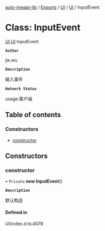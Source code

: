 [auto-mwapi-lib](../README.md) / [Exports](../modules.md) / [UI](../modules/UI.md) / [UI](../modules/UI.UI.md) / InputEvent

# Class: InputEvent

[UI](../modules/UI.md).[UI](../modules/UI.UI.md).InputEvent

**`Author`**

jie.wu

**`Description`**

输入事件

**`Network Status`**

usage:客户端

## Table of contents

### Constructors

- [constructor](UI.UI.InputEvent.md#constructor)

## Constructors

### constructor

• `Private` **new InputEvent**()

**`Description`**

默认构造

#### Defined in

UI/index.d.ts:4078
